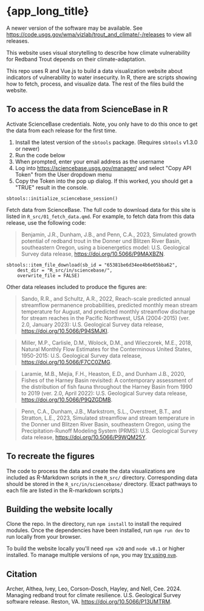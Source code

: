 # {app_long_title}

A newer version of the software may be available. See https://code.usgs.gov/wma/vizlab/trout_and_climate/-/releases to view all releases.

This website uses visual storytelling to describe how climate vulnerability for Redband Trout depends on their climate-adaptation.

This repo uses R and Vue.js to build a data visualization website about indicators of vulnerability to water insecurity. In R, there are scripts showing how to fetch, process, and visualize data. The rest of the files build the website. 

## To access the data from ScienceBase in R

Activate ScienceBase credentials. Note, you only have to do this once to get the data from each release for the first time. 

1. Install the latest version of the `sbtools` package. (Requires `sbtools` v1.3.0 or newer)
2. Run the code below
3. When prompted, enter your email address as the username
4. Log into https://sciencebase.usgs.gov/manager/ and select "Copy API Token" from the User dropdown menu
5. Copy the Token into the pop up dialog. If this worked, you should get a "TRUE" result in the console.

`sbtools::initialize_sciencebase_session()`

Fetch data from ScienceBase. The full code to download data for this site is listed in `R_src/01_fetch_data.qmd`. For example, to fetch data from this data release, use the following code:

> Benjamin, J.R., Dunham, J.B., and Penn, C.A., 2023, Simulated growth potential of redband trout in the Donner und Blitzen River Basin, southeastern Oregon, using a bioenergetics model: U.S. Geological Survey data release, https://doi.org/10.5066/P9MAXBZN.

```{r, eval="FALSE"}
sbtools::item_file_download(sb_id = "65381be6d34ee4b6e05bba62", 
    dest_dir = "R_src/in/sciencebase/", 
    overwrite_file = FALSE)
```

Other data releases included to produce the figures are: 

> Sando, R.R., and Schultz, A.R., 2022, Reach-scale predicted annual streamflow permanence probabilities, predicted monthly mean stream temperature for August, and predicted monthly streamflow discharge for stream reaches in the Pacific Northwest, USA (2004-2015) (ver. 2.0, January 2023): U.S. Geological Survey data release, https://doi.org/10.5066/P94SMJKI.

> Miller, M.P., Carlisle, D.M., Wolock, D.M., and Wieczorek, M.E., 2018, Natural Monthly Flow Estimates for the Conterminous United States, 1950-2015: U.S. Geological Survey data release, https://doi.org/10.5066/F7CC0ZMG.

> Laramie, M.B., Mejia, F.H., Heaston, E.D., and Dunham J.B., 2020, Fishes of the Harney Basin revisited: A contemporary assessment of the distribution of fish fauna throughout the Harney Basin from 1990 to 2019 (ver. 2.0, April 2022): U.S. Geological Survey data release, https://doi.org/10.5066/P9QZGDMB.

> Penn, C.A., Dunham, J.B., Markstrom, S.L., Overstreet, B.T., and Stratton, L.E., 2023, Simulated streamflow and stream temperature in the Donner und Blitzen River Basin, southeastern Oregon, using the Precipitation-Runoff Modeling System (PRMS): U.S. Geological Survey data release, https://doi.org/10.5066/P9WQM25Y.

## To recreate the figures

The code to process the data and create the data visualizations are included as R-Markdown scripts in the `R_src/` directory. Corresponding data should be stored in the `R_src/in/sciencebase/` directory. (Exact pathways to each file are listed in the R-markdown scripts.)

## Building the website locally
 Clone the repo. In the directory, run `npm install` to install the required modules. Once the dependencies have been installed, run `npm run dev` to run locally from your browser.
 
 To build the website locally you'll need `npm v20` and `node v8.1` or higher installed. To manage multiple versions of `npm`, you may [try using `nvm`](https://betterprogramming.pub/how-to-change-node-js-version-between-projects-using-nvm-3ad2416bda7e).

## Citation

Archer, Althea, Ivey, Leo, Corson-Dosch, Hayley, and Nell, Cee. 2024. Managing redband trout for climate resilience. U.S. Geological Survey software release. Reston, VA. https://doi.org/10.5066/P13UMTRM.

